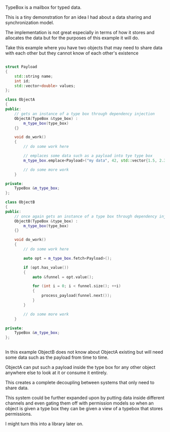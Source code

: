 TypeBox is a mailbox for typed data.

This is a tiny demonstration for an idea I had about a data sharing and synchronization model.

The implementation is not great especially in terms of how it stores and allocates the data but for the purposes of this example it will do.

Take this example where you have two objects that may need to share data with each other but they cannot know of each other's existence
```c++

struct Payload
{
	std::string name;
	int id;
	std::vector<double> values;
};

class ObjectA
{
public:
	// gets an instance of a type box through dependency injection
	ObjectA(TypeBox &type_box) :
		m_type_box(type_box)
	{}

	void do_work()
	{
		// do some work here

		// emplaces some data such as a payload into tye type box
		m_type_box.emplace<Payload>("my data", 42, std::vector{1.5, 2.39, 8.9});

		// do some more work
	}

private:
	TypeBox &m_type_box;
};

class ObjectB
{
public:
	// once again gets an instance of a type box through dependency injection
	ObjectB(TypeBox &type_box) :
		m_type_box(type_box)
	{}

	void do_work()
	{
		// do some work here

		auto opt = m_type_box.fetch<Payload>();

		if (opt.has_value())
		{
			auto &funnel = opt.value();

			for (int i = 0; i < funnel.size(); ++i)
			{
				process_payload(funnel.next());
			}
		}

		// do some more work
	}

private:
	TypeBox &m_type_box;
};
    
```

In this example ObjectB does not know about ObjectA existing but will need some data such as the payload from time to time.

ObjectA can put such a payload inside the type box for any other object anywhere else to look at it or consume it entirely.

This creates a complete decoupling between systems that only need to share data.

This system could be further expanded upon by putting data inside different channels and even gating them off with permission models so when an object is given a type box they can be given a view of a typebox that stores permissions.

I might turn this into a library later on.